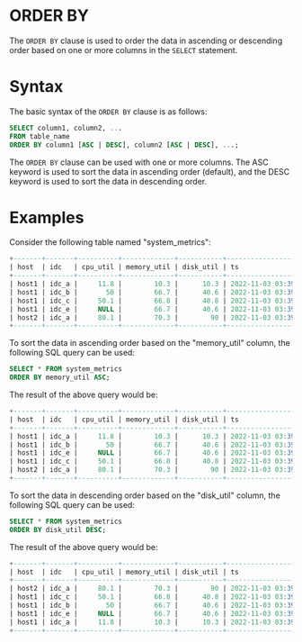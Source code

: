 # ORDER BY

The `ORDER BY` clause is used to order the data in ascending or descending order based on one or more columns in the 
`SELECT` statement.

# Syntax

The basic syntax of the `ORDER BY` clause is as follows:

```sql
SELECT column1, column2, ...
FROM table_name
ORDER BY column1 [ASC | DESC], column2 [ASC | DESC], ...;
```

The `ORDER BY` clause can be used with one or more columns. The ASC keyword is used to sort the data 
in ascending order (default), and the DESC keyword is used to sort the data in descending order.

# Examples

Consider the following table named "system_metrics":

```sql
+-------+-------+----------+-------------+-----------+---------------------+
| host  | idc   | cpu_util | memory_util | disk_util | ts                  |
+-------+-------+----------+-------------+-----------+---------------------+
| host1 | idc_a |     11.8 |        10.3 |      10.3 | 2022-11-03 03:39:57 |
| host1 | idc_b |       50 |        66.7 |      40.6 | 2022-11-03 03:39:57 |
| host1 | idc_c |     50.1 |        66.8 |      40.8 | 2022-11-03 03:39:57 |
| host1 | idc_e |     NULL |        66.7 |      40.6 | 2022-11-03 03:39:57 |
| host2 | idc_a |     80.1 |        70.3 |        90 | 2022-11-03 03:39:57 |
+-------+-------+----------+-------------+-----------+---------------------+
```


To sort the data in ascending order based on the "memory_util" column, the following SQL query can be used:

```sql
SELECT * FROM system_metrics
ORDER BY memory_util ASC;
```

The result of the above query would be:
```sql
+-------+-------+----------+-------------+-----------+---------------------+
| host  | idc   | cpu_util | memory_util | disk_util | ts                  |
+-------+-------+----------+-------------+-----------+---------------------+
| host1 | idc_a |     11.8 |        10.3 |      10.3 | 2022-11-03 03:39:57 |
| host1 | idc_b |       50 |        66.7 |      40.6 | 2022-11-03 03:39:57 |
| host1 | idc_e |     NULL |        66.7 |      40.6 | 2022-11-03 03:39:57 |
| host1 | idc_c |     50.1 |        66.8 |      40.8 | 2022-11-03 03:39:57 |
| host2 | idc_a |     80.1 |        70.3 |        90 | 2022-11-03 03:39:57 |
+-------+-------+----------+-------------+-----------+---------------------+
```

To sort the data in descending order based on the "disk_util" column, the following SQL query can be used:

```sql
SELECT * FROM system_metrics
ORDER BY disk_util DESC;
```

The result of the above query would be:
```sql
+-------+-------+----------+-------------+-----------+---------------------+
| host  | idc   | cpu_util | memory_util | disk_util | ts                  |
+-------+-------+----------+-------------+-----------+---------------------+
| host2 | idc_a |     80.1 |        70.3 |        90 | 2022-11-03 03:39:57 |
| host1 | idc_c |     50.1 |        66.8 |      40.8 | 2022-11-03 03:39:57 |
| host1 | idc_b |       50 |        66.7 |      40.6 | 2022-11-03 03:39:57 |
| host1 | idc_e |     NULL |        66.7 |      40.6 | 2022-11-03 03:39:57 |
| host1 | idc_a |     11.8 |        10.3 |      10.3 | 2022-11-03 03:39:57 |
+-------+-------+----------+-------------+-----------+---------------------+
```
